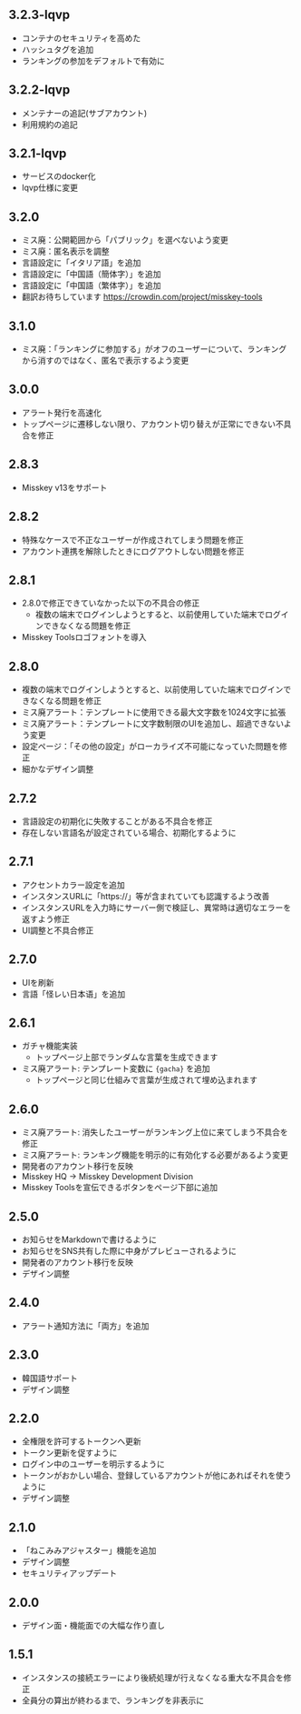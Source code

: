 ## 3.2.3-lqvp
* コンテナのセキュリティを高めた
* ハッシュタグを追加
* ランキングの参加をデフォルトで有効に

## 3.2.2-lqvp
* メンテナーの追記(サブアカウント)
* 利用規約の追記

## 3.2.1-lqvp
* サービスのdocker化
* lqvp仕様に変更

## 3.2.0
* ミス廃：公開範囲から「パブリック」を選べないよう変更
* ミス廃：匿名表示を調整
* 言語設定に「イタリア語」を追加
* 言語設定に「中国語（簡体字）」を追加
* 言語設定に「中国語（繁体字）」を追加
* 翻訳お待ちしています https://crowdin.com/project/misskey-tools

## 3.1.0
* ミス廃：「ランキングに参加する」がオフのユーザーについて、ランキングから消すのではなく、匿名で表示するよう変更

## 3.0.0
* アラート発行を高速化
* トップページに遷移しない限り、アカウント切り替えが正常にできない不具合を修正

## 2.8.3
* Misskey v13をサポート

## 2.8.2
* 特殊なケースで不正なユーザーが作成されてしまう問題を修正
* アカウント連携を解除したときにログアウトしない問題を修正

## 2.8.1
* 2.8.0で修正できていなかった以下の不具合の修正
  * 複数の端末でログインしようとすると、以前使用していた端末でログインできなくなる問題を修正
* Misskey Toolsロゴフォントを導入

## 2.8.0
* 複数の端末でログインしようとすると、以前使用していた端末でログインできなくなる問題を修正
* ミス廃アラート：テンプレートに使用できる最大文字数を1024文字に拡張
* ミス廃アラート：テンプレートに文字数制限のUIを追加し、超過できないよう変更
* 設定ページ：「その他の設定」がローカライズ不可能になっていた問題を修正
* 細かなデザイン調整

## 2.7.2

* 言語設定の初期化に失敗することがある不具合を修正
* 存在しない言語名が設定されている場合、初期化するように

## 2.7.1

* アクセントカラー設定を追加
* インスタンスURLに「https://」等が含まれていても認識するよう改善
* インスタンスURLを入力時にサーバー側で検証し、異常時は適切なエラーを返すよう修正
* UI調整と不具合修正

## 2.7.0

* UIを刷新
* 言語「怪レい日本语」を追加

## 2.6.1

* ガチャ機能実装
  * トップページ上部でランダムな言葉を生成できます
* ミス廃アラート: テンプレート変数に `{gacha}` を追加
  * トップページと同じ仕組みで言葉が生成されて埋め込まれます

## 2.6.0

* ミス廃アラート: 消失したユーザーがランキング上位に来てしまう不具合を修正
* ミス廃アラート: ランキング機能を明示的に有効化する必要があるよう変更
* 開発者のアカウント移行を反映
* Misskey HQ → Misskey Development Division
* Misskey Toolsを宣伝できるボタンをページ下部に追加

## 2.5.0

* お知らせをMarkdownで書けるように
* お知らせをSNS共有した際に中身がプレビューされるように
* 開発者のアカウント移行を反映
* デザイン調整

## 2.4.0

* アラート通知方法に「両方」を追加

## 2.3.0

* 韓国語サポート
* デザイン調整

## 2.2.0

* 全権限を許可するトークンへ更新
* トークン更新を促すように
* ログイン中のユーザーを明示するように
* トークンがおかしい場合、登録しているアカウントが他にあればそれを使うように
* デザイン調整

## 2.1.0

* 「ねこみみアジャスター」機能を追加
* デザイン調整
* セキュリティアップデート

## 2.0.0

* デザイン面・機能面での大幅な作り直し

## 1.5.1

* インスタンスの接続エラーにより後続処理が行えなくなる重大な不具合を修正
* 全員分の算出が終わるまで、ランキングを非表示に